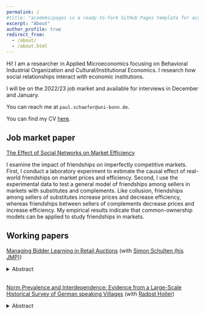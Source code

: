 ```yaml
---
permalink: /
#title: "academicpages is a ready-to-fork GitHub Pages template for academic personal websites"
excerpt: "About"
author_profile: true
redirect_from:
  - /about/
  - /about.html
---
```


Hi!
I am a researcher in Applied Microeconomics focusing on Behavioral Industrial Organization and Cultural/Institutional Economics.
I research how social relationships interact with economic institutions. 

I will be on the 2022/23 job market and available for interviews in December and January.

You can reach me at `paul.schaefer@uni-bonn.de`.

You can find my CV [here](https://pauschae.github.io/files/CV.pdf).

<h2>Job market paper</h2>

[The Effect of Social Networks on Market Efficiency](https://pauschae.github.io/files/jmp_pi_schaefer.pdf)

I examine the impact of friendships on imperfectly competitive markets. First, I conduct a laboratory experiment to estimate the causal effect of real-world friendships on market prices and efficiency. 
Second, I use the experimental data to test a general model of friendships among sellers in markets with substitutes and complements. 
Like collusion, friendships among sellers of substitutes increase prices and decrease efficiency, whereas friendships between sellers of complements decrease prices and increase efficiency. 
My empirical results indicate that common-ownership models can be applied to study friendships in markets.


<h2>Working papers</h2>

[Managing Bidder Learning in Retail Auctions](https://simon-schulten.github.io/website/Managing_Bidder_Learning_in_Retail_Auctions.pdf)
(with [Simon Schulten (his JMP)](https://www.simon-schulten.de/))

<details>
<summary>Abstract</summary>
When firms exploit behavioral biases it is natural to think that, eventually, consumers will learn to avoid their mistakes, which limits exploitation. Profit maximizing firms, however, have an incentive to undermine such learning. We study these learning dynamics in a multi-unit descending price auction setting with a simultaneous fixed price offer. We analyze 8 million bids from over 280.000 unique bidders in retail auctions. Consumers frequently bid more than the fixed price offered by the same seller. Depending on rival bidders actions, those overbids sometimes lead to paying more than the fixed price (overpaying). We argue overpaying increases saliency of the consumers’ mistake by making it payoff relevant and thereby may effect consumer learning. Indeed, bidders who overpaid subsequently overbid less often and are more likely to refrain from submitting a bid compared to bidders who overbid but did not overpay. Methodologically, we discuss identification of our treatment effects using causal graphs and show how these treatment effects identify a three-type structural model of bidder behavior with learning dynamics.
</details>

<br />

[Norm Prevalence and Interdependence: Evidence from a Large-Scale Historical Survey of German speaking Villages](https://www.econtribute.de/RePEc/ajk/ajkdps/ECONtribute_118_2021.pdf)
(with [Radost Holler](https://sites.google.com/view/radostholler/))

<details>
<summary>Abstract</summary>
We use large-scale survey data of German speaking villages from the 1930's to investigate drivers of cooperation, gender, and religious norms. Through geographic cluster analysis, we show that inter-regional variation explains only little heterogeneity in norms. Villages in the same physical and institutional environment still maintain different norms. We argue that local differences in the structure of social relationships can explain intra-regional heterogeneity in norms. We focus on a community's ability to transmit and enforce norms to derive theoretical links between correlates of community social relationships and the number of norms it maintains (norm prevalence). Empirically we find that: (1) norm prevalence is positively related to three correlates of community social relationships: religiously homogeneous villages, villages that border on other villages with a different majority religion, and villages with more within-village social gatherings; (2) villages with stronger community-level social relationships are also less likely to segment their reference group for the cooperation norm to smaller social units; (3) cooperation norms make other norms more likely. 
</details>